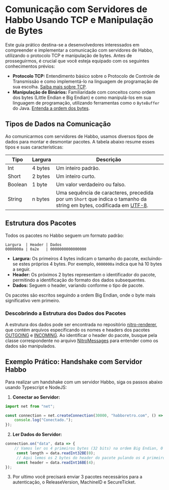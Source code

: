 
# Comunicação com Servidores de Habbo Usando TCP e Manipulação de Bytes

Este guia prático destina-se a desenvolvedores interessados em compreender e implementar a comunicação com servidores de Habbo, utilizando o protocolo TCP e manipulação de bytes. Antes de prosseguirmos, é crucial que você esteja equipado com os seguintes conhecimentos prévios:

- **Protocolo TCP:** Entendimento básico sobre o Protocolo de Controle de Transmissão e como implementá-lo na linguagem de programação de sua escolha. [Saiba mais sobre TCP](https://pt.wikipedia.org/wiki/Protocolo_de_Controle_de_Transmiss%C3%A3o).
- **Manipulação de Binários:** Familiaridade com conceitos como ordem dos bytes (Little Endian e Big Endian) e como manipulá-los em sua linguagem de programação, utilizando ferramentas como o `ByteBuffer` do Java. [Entenda a ordem dos bytes](https://pt.wikipedia.org/wiki/Extremidade_(ordena%C3%A7%C3%A3o)).

## Tipos de Dados na Comunicação

Ao comunicarmos com servidores de Habbo, usamos diversos tipos de dados para montar e desmontar pacotes. A tabela abaixo resume esses tipos e suas características:

| Tipo     | Largura   | Descrição |
|----------|-----------|-----------|
| Int      | 4 bytes   | Um inteiro padrão. |
| Short    | 2 bytes   | Um inteiro curto. |
| Boolean  | 1 byte    | Um valor verdadeiro ou falso. |
| String   | n bytes   | Uma sequência de caracteres, precedida por um `Short` que indica o tamanho da string em bytes, codificada em [UTF-8](https://pt.wikipedia.org/wiki/UTF-8). |

## Estrutura dos Pacotes

Todos os pacotes no Habbo seguem um formato padrão:

```
Largura  | Header | Dados
0000000a | 0a2e   | 0000000000000000
```

- **Largura:** Os primeiros 4 bytes indicam o tamanho do pacote, excluindo-se estes próprios 4 bytes. Por exemplo, `0000000a` indica que há 10 bytes a seguir.
- **Header:** Os próximos 2 bytes representam o identificador do pacote, permitindo a identificação do formato dos dados subsequentes.
- **Dados:** Seguem o header, variando conforme o tipo de pacote.

Os pacotes são escritos seguindo a ordem Big Endian, onde o byte mais significativo vem primeiro.

### Descobrindo a Estrutura dos Dados dos Pacotes

A estrutura dos dados pode ser encontrada no repositório [nitro-renderer](https://github.com/billsonnn/nitro-renderer), que contém arquivos especificando os nomes e headers dos pacotes [OUTGOING](https://github.com/billsonnn/nitro-renderer/blob/81cfd5c56fcc42e2edb1e5c6fdc1248690da9d5f/src/nitro/communication/messages/outgoing/OutgoingHeader.ts#L150) e [INCOMING](https://github.com/billsonnn/nitro-renderer/blob/81cfd5c56fcc42e2edb1e5c6fdc1248690da9d5f/src/nitro/communication/messages/incoming/IncomingHeader.ts). Ao identificar o header do pacote, busque pela classe correspondente no arquivo [NitroMessages](https://github.com/billsonnn/nitro-renderer/blob/81cfd5c56fcc42e2edb1e5c6fdc1248690da9d5f/src/nitro/communication/NitroMessages.ts) para entender como os dados são manipulados.

## Exemplo Prático: Handshake com Servidor Habbo

Para realizar um handshake com um servidor Habbo, siga os passos abaixo usando Typescript e NodeJS:

1. **Conectar ao Servidor:**

```typescript
import net from "net";

const connection = net.createConnection(30000, "habboretro.com", () => {
    console.log("Conectado.");
});
```

2. **Ler Dados do Servidor:**

```typescript
connection.on("data", data => {
    // Vamos ler os 4 primeiros bytes (32 bits) na ordem Big Endian, 0 é o offset
     const length = data.readInt32BE(0);
     // Aqui lemos os 2 bytes do header do pacote pulando os 4 primeiros bytes
     const header = data.readInt16BE(4);
});
```
3. Por ultimo você precisará enviar 3 pacotes necessários para a autenticação, o ReleaseVersion, MachineID e SecureTicket.
